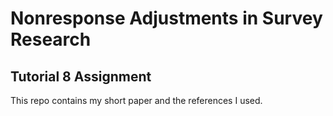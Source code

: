 # Nonresponse Adjustments in Survey Research
## Tutorial 8 Assignment
This repo contains my short paper and the references I used.

